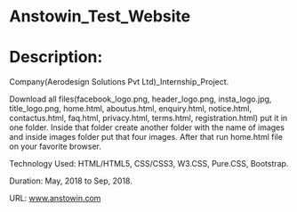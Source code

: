 # Anstowin_Test_Website
# Description:

Company(Aerodesign Solutions Pvt Ltd)_Internship_Project.

Download all files(facebook_logo.png, header_logo.png, insta_logo.jpg, title_logo.png, home.html, aboutus.html, enquiry.html, notice.html, contactus.html, faq.html, privacy.html, terms.html, registration.html) put it in one folder. 
Inside that folder create another folder with the name of images and inside images folder put that four images. 
After that run home.html file on your favorite browser. 

Technology Used: HTML/HTML5, CSS/CSS3, W3.CSS, Pure.CSS, Bootstrap. 

Duration: May, 2018 to Sep, 2018.

URL: www.anstowin.com
